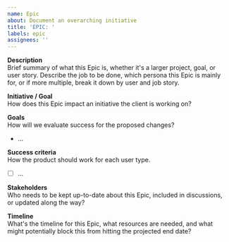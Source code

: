 ```yaml
---
name: Epic
about: Document an overarching initiative
title: 'EPIC: '
labels: epic
assignees: ''
---
```


**Description**  
Brief summary of what this Epic is, whether it's a larger project, goal, or user story. Describe the job to be done, which persona this Epic is mainly for, or if more multiple, break it down by user and job story.

**Initiative / Goal**  
How does this Epic impact an initiative the client is working on?

**Goals**  
How will we evaluate success for the proposed changes?

- ...

**Success criteria**  
How the product should work for each user type.

- [ ] ...

**Stakeholders**  
Who needs to be kept up-to-date about this Epic, included in discussions, or updated along the way?

**Timeline**  
What's the timeline for this Epic, what resources are needed, and what might potentially block this from hitting the projected end date?
